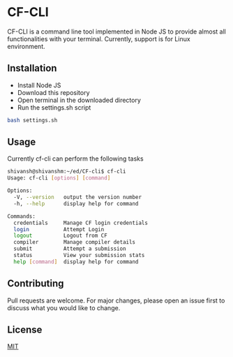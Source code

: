 # CF-CLI

CF-CLI is a command line tool implemented in Node JS to provide almost all functionalities with your terminal. Currently, support is for Linux environment.

## Installation

- Install Node JS
- Download this repository
- Open terminal in the downloaded directory
- Run the settings.sh script 

```bash
bash settings.sh
```

## Usage

Currently cf-cli can perform the following tasks

```bash
shivansh@shivanshm:~/ed/CF-cli$ cf-cli
Usage: cf-cli [options] [command]

Options:
  -V, --version   output the version number
  -h, --help      display help for command

Commands:
  credentials     Manage CF login credentials
  login           Attempt Login
  logout          Logout from CF
  compiler        Manage compiler details
  submit          Attempt a submission
  status          View your submission stats
  help [command]  display help for command
```

## Contributing
Pull requests are welcome. For major changes, please open an issue first to discuss what you would like to change.

## License
[MIT](https://choosealicense.com/licenses/mit/)